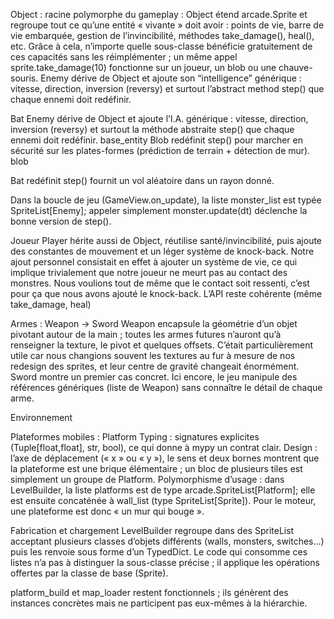 Object : racine polymorphe du gameplay : Object étend arcade.Sprite et regroupe tout ce qu’une entité « vivante » doit avoir : points de vie, barre de vie embarquée, gestion de l’invincibilité, méthodes take_damage(), heal(), etc. 
Grâce à cela, n’importe quelle sous-classe bénéficie gratuitement de ces capacités sans les réimplémenter ; un même appel sprite.take_damage(10) fonctionne sur un joueur, un blob ou une chauve-souris.
Enemy dérive de Object et ajoute son “intelligence” générique : vitesse, direction, inversion (reversy) et surtout l’abstract method step() que chaque ennemi doit redéfinir.


Bat Enemy dérive de Object et ajoute l’I.A. générique : vitesse, direction, inversion (reversy) et surtout la méthode abstraite step() que chaque ennemi doit redéfinir. base_entity
Blob redéfinit step() pour marcher en sécurité sur les plates-formes (prédiction de terrain + détection de mur). blob


Bat redéfinit step() fournit un vol aléatoire dans un rayon donné. 


Dans la boucle de jeu (GameView.on_update), la liste monster_list est typée SpriteList[Enemy]; appeler simplement monster.update(dt) déclenche la bonne version de step().

Joueur
Player hérite aussi de Object, réutilise santé/invincibilité, puis ajoute des constantes de mouvement et un léger système de knock-back. Notre ajout personnel consistait en effet à ajouter un système de vie, ce qui implique trivialement que notre joueur ne meurt pas au contact des monstres. Nous voulions tout de même que le contact soit ressenti, c’est pour ça que nous avons ajouté le knock-back. L’API reste cohérente (même take_damage, heal)

Armes : Weapon → Sword
Weapon encapsule la géométrie d’un objet pivotant autour de la main ; toutes les armes futures n’auront qu’à renseigner la texture, le pivot et quelques offsets. C’était particulièrement utile car nous changions souvent les textures au fur à mesure de nos redesign des sprites, et leur centre de gravité changeait énormément. Sword montre un premier cas concret. Ici encore, le jeu manipule des références génériques (liste de Weapon) sans connaître le détail de chaque arme.

Environnement

Plateformes mobiles : Platform
Typing : signatures explicites (Tuple[float,float], str, bool), ce qui donne à mypy un contrat clair.
Design : l’axe de déplacement (« x » ou « y »), le sens et deux bornes montrent que la plateforme est une brique élémentaire ; un bloc de plusieurs tiles est simplement un groupe de Platform.
Polymorphisme d’usage : dans LevelBuilder, la liste platforms est de type arcade.SpriteList[Platform]; elle est ensuite concaténée à wall_list (type SpriteList[Sprite]). Pour le moteur, une plateforme est donc « un mur qui bouge ».




Fabrication et chargement
LevelBuilder regroupe dans des SpriteList acceptant plusieurs classes d’objets différents (walls, monsters, switches…) puis les renvoie sous forme d’un TypedDict. Le code qui consomme ces listes n’a pas à distinguer la sous-classe précise ; il applique les opérations offertes par la classe de base (Sprite).


platform_build et map_loader restent fonctionnels ; ils génèrent des instances concrètes mais ne participent pas eux-mêmes à la hiérarchie.


